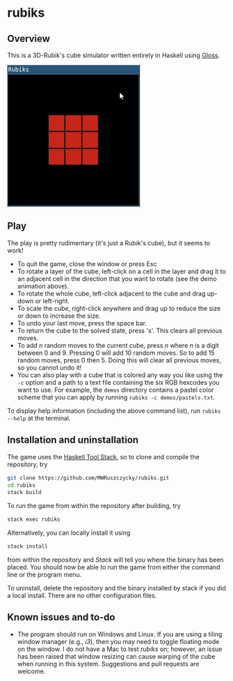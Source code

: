 # rubiks

## Overview

This is a 3D-Rubik's cube simulator written entirely in Haskell using [Gloss](https://hackage.haskell.org/package/gloss).

![rubiks demo](demos/demo1.gif)

## Play

The play is pretty rudimentary (it's just a Rubik's cube), but it seems to work!
* To quit the game, close the window or press Esc
* To rotate a layer of the cube, left-click on a cell in the layer and drag it to an adjacent cell in the direction that you want to rotate (see the demo animation above).
* To rotate the whole cube, left-click adjacent to the cube and drag up-down or left-right.
* To scale the cube, right-click anywhere and drag up to reduce the size or down to increase the size.
* To undo your last move, press the space bar.
* To return the cube to the solved state, press 's'. This clears all previous moves.
* To add *n* random moves to the current cube, press *n* where *n* is a digit between 0 and 9. Pressing 0 will add 10 random moves. So to add 15 random moves, press 0 then 5. Doing this will clear all previous moves, so you cannot undo it!
* You can also play with a cube that is colored any way you like using the `-c` option and a path to a text file containing the six RGB hexcodes you want to use. For example, the `demos` directory contains a pastel color scheme that you can apply by running `rubiks -c demos/pastels.txt`.

To display help information (including the above command list), run `rubiks --help` at the terminal.

## Installation and uninstallation

The game uses the [Haskell Tool Stack](https://docs.haskellstack.org/en/stable/README/), so to clone and compile the repository, try
```sh
git clone https://github.com/MWRuszczycky/rubiks.git
cd rubiks
stack build
```
To run the game from within the repository after building, try
```sh
stack exec rubiks
```
Alternatively, you can locally install it using
```sh
stack install
```
from within the repository and *Stack* will tell you where the binary has been placed. You should now be able to run the game from either the command line or the program menu.

To uninstall, delete the repository and the binary installed by stack if you did a local install. There are no other configuration files.

## Known issues and to-do

* The program should run on Windows and Linux. If you are using a tiling window manager (e.g., *i3*), then you may need to toggle floating mode on the window. I do not have a Mac to test *rubiks* on; however, an issue has been raised that window resizing can cause warping of the cube when running in this system. Suggestions and pull requests are welcome.
